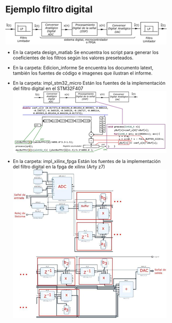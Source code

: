 # Ejemplo filtro digital

![alt text](https://github.com/fernandofilipuzzi-utn/Ejemplo_filtro_digital/blob/main/edicion_informe/img/construccion_diagr_bloques_dsp.jpg?raw=true)

* En la carpeta design_matlab
Se encuentra los script para generar los coeficientes de los filtros según los valores preseteados.

* En la carpeta: Edicion_informe
Se encuentra los documento latext, también los fuentes de código e imagenes que ilustran el informe.

* En la carpeta: impl_stm32_micro
Están los fuentes de la implementación del filtro digital en el STM32F407
![alt text](https://github.com/fernandofilipuzzi-utn/Ejemplo_filtro_digital/blob/main/edicion_informe/img/procesamiento_digital_micro.jpg?raw=true)

* En la carpeta: impl_xilinx_fpga
Están los fuentes de la implementación del filtro digital en la fpga de xilinx (Arty z7)
![alt text](https://github.com/fernandofilipuzzi-utn/Ejemplo_filtro_digital/blob/main/edicion_informe/img/fpga_arq_filtro_xilinx.jpg?raw=true)




